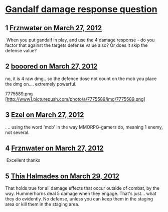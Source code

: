 # [Gandalf damage response question](https://community.fantasyflightgames.com/topic/62366-gandalf-damage-response-question/)

## 1 [Frznwater on March 27, 2012](https://community.fantasyflightgames.com/topic/62366-gandalf-damage-response-question/?do=findComment&comment=610591)

 When you put gandalf in play, and use the 4 damage response - do you factor that against the targets defense value also? Or does it skip the defense value?

## 2 [booored on March 27, 2012](https://community.fantasyflightgames.com/topic/62366-gandalf-damage-response-question/?do=findComment&comment=610598)

no, it is 4 raw dmg.. so the defence dose not count on the mob you place the dmg on.... extremely powerful.

7775589.png [http://www1.picturepush.com/photo/a/7775589/img/7775589.png]

## 3 [Ezel on March 27, 2012](https://community.fantasyflightgames.com/topic/62366-gandalf-damage-response-question/?do=findComment&comment=610606)

. .. using the word 'mob' in the way MMORPG-gamers do, meaning 1 enemy, not several.

## 4 [Frznwater on March 27, 2012](https://community.fantasyflightgames.com/topic/62366-gandalf-damage-response-question/?do=findComment&comment=610639)

 Excellent thanks 

## 5 [Thia Halmades on March 29, 2012](https://community.fantasyflightgames.com/topic/62366-gandalf-damage-response-question/?do=findComment&comment=611359)

That holds true for all damage effects that occur outside of combat, by the way. Hummerhorns deal 5 damage when they engage. That's just... what they do evidently. No defense, unless you can keep them in the staging area or kill them in the staging area.

